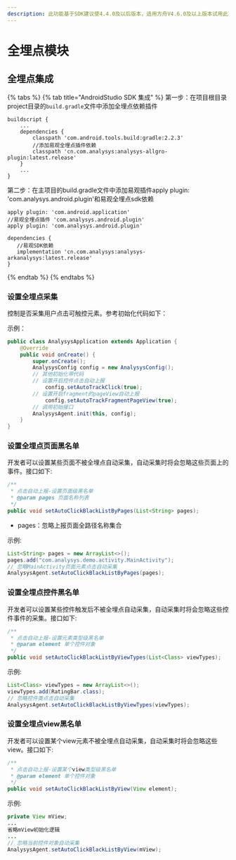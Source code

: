 ```yaml
---
description: 此功能基于SDK建议使4.4.0及以后版本，适用方舟V4.6.0及以上版本试用此功能
---
```


# 全埋点模块

## 全埋点集成

{% tabs %}
{% tab title="AndroidStudio SDK 集成" %}
第一步：在项目根目录project目录的`build.gradle`文件中添加全埋点依赖插件

```
buildscript {
    ...
    dependencies {
        classpath 'com.android.tools.build:gradle:2.2.3'
        //添加易观全埋点插件依赖
        classpath 'cn.com.analysys:analysys-allgro-plugin:latest.release' 
    }
    ...
}
```

第二步：在主项目的build.gradle文件中添加易观插件apply plugin: 'com.analysys.android.plugin'和易观全埋点sdk依赖

```
apply plugin: 'com.android.application'
//易观全埋点插件 'com.analysys.android.plugin'
apply plugin: 'com.analysys.android.plugin'

dependencies {
   //易观SDK依赖
   implementation 'cn.com.analysys:analysys-arkanalysys:latest.release'
}
```
{% endtab %}
{% endtabs %}

### 设置全埋点采集

控制是否采集用户点击可触控元素。参考初始化代码如下：

示例：

```java
public class AnalysysApplication extends Application {
    @Override
    public void onCreate() {
        super.onCreate();
        AnalysysConfig config = new AnalysysConfig();
        // 其他初始化带代码
        // 设置开启控件点击自动上报
            config.setAutoTrackClick(true);
        // 设置开启fragment的pageView自动上报
            config.setAutoTrackFragmentPageView(true);
        // 调用初始接口
        AnalysysAgent.init(this, config);
    }
}
```

### 设置全埋点页面黑名单

开发者可以设置某些页面不被全埋点自动采集，自动采集时将会忽略这些页面上的事件。接口如下:

```java
/**
 * 点击自动上报-设置页面级黑名单
 * @param pages 页面名称列表
 */
public void setAutoClickBlackListByPages(List<String> pages);
```

* pages：忽略上报页面全路径名称集合

示例:

```java
List<String> pages = new ArrayList<>();
pages.add("com.analysys.demo.activity.MainActivity");
// 忽略MainActivity页面元素点击自动采集
AnalysysAgent.setAutoClickBlackListByPages(pages);
```

### 设置全埋点控件黑名单

开发者可以设置某些控件触发后不被全埋点自动采集，自动采集时将会忽略这些控件事件的采集。接口如下:

```java
/**
 * 点击自动上报-设置元素类型级黑名单
 * @param element 单个控件对象
 */
public void setAutoClickBlackListByViewTypes(List<Class> viewTypes);
```

示例:

```java
List<Class> viewTypes = new ArrayList<>();
viewTypes.add(RatingBar.class);
// 忽略控件类点击自动采集
AnalysysAgent.setAutoClickBlackListByViewTypes(viewTypes);
```

####

### 设置全埋点view黑名单

开发者可以设置某个view元素不被全埋点自动采集，自动采集时将会忽略这些view。接口如下:

```java
/**
 * 点击自动上报-设置某个view类型级黑名单
 * @param element 单个控件对象
 */
public void setAutoClickBlackListByView(View element);
```

示例:

```java
private View mView;
...
省略mView初始化逻辑
...
// 忽略当前控件对象自动采集
AnalysysAgent.setAutoClickBlackListByView(mView);
```
